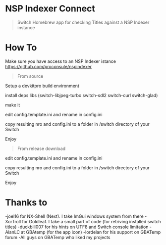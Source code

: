 # NSP Indexer Connect
> Switch Homebrew app for checking Titles against a NSP Indexer instance

# How To
Make sure you have access to an NSP Indexer istance https://github.com/proconsule/nspindexer

> From source

Setup a devkitpro build environment

install deps libs (switch-libjpeg-turbo switch-sdl2 switch-curl switch-glad)

make it

edit config.template.ini and rename in config.ini

copy resulting nro and config.ini to a folder in /switch directory of your Switch

Enjoy

> From release download

edit config.template.ini and rename in config.ini

copy resulting nro and config.ini to a folder in /switch directory of your Switch

Enjoy

# Thanks to
-joel16 for NX-Shell (Next). I take ImGui windows system from there
-XorTroll for Goldleaf. I take a small part of code (for retriving installed switch titles) 
-duckbill007 for his hints on UTF8 and Switch console limitation
-AlanLC at GBAtemp (for the app icon)
-lordelan for his support on GBATemp forum
-All guys on GBATemp who liked my projects
